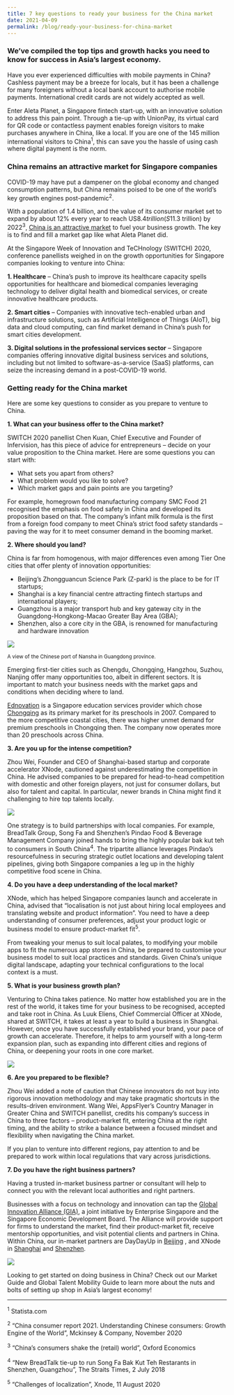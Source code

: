 ```yaml
---
title: 7 key questions to ready your business for the China market
date: 2021-04-09
permalink: /blog/ready-your-business-for-china-market
---
```

### We’ve compiled the top tips and growth hacks you need to know for success in Asia’s largest economy.

Have you ever experienced difficulties with mobile payments in China? Cashless payment may be a breeze for locals, but it has been a challenge for many foreigners without a local bank account to authorise mobile payments. International credit cards are not widely accepted as well.

Enter Aleta Planet, a Singapore fintech start-up, with an innovative solution to address this pain point. Through a tie-up with UnionPay, its virtual card for QR code or contactless payment enables foreign visitors to make purchases anywhere in China, like a local. If you are one of the 145 million international visitors to China<sup>1</sup>, this can save you the hassle of using cash where digital payment is the norm.

### China remains an attractive market for Singapore companies

COVID-19 may have put a dampener on the global economy and changed consumption patterns, but China remains poised to be one of the world’s key growth engines post-pandemic<sup>2</sup>.

With a population of 1.4 billion, and the value of its consumer market set to expand by about 12% every year to reach US$8.4 trillion (S$11.3 trillion) by 2022<sup>3</sup>, [China is an attractive market](https://www.enterprisesg.gov.sg/overseas-markets/asia-pacific/china/market-profile) to fuel your business growth. The key is to find and fill a market gap like what Aleta Planet did.

At the Singapore Week of Innovation and TeCHnology (SWITCH) 2020, conference panellists weighed in on the growth opportunities for Singapore companies looking to venture into China:

**1. Healthcare** – China’s push to improve its healthcare capacity spells opportunities for healthcare and biomedical companies leveraging technology to deliver digital health and biomedical services, or create innovative healthcare products.

**2. Smart cities** – Companies with innovative tech-enabled urban and infrastructure solutions, such as Artificial Intelligence of Things (AIoT), big data and cloud computing, can find market demand in China’s push for smart cities development.

**3. Digital solutions in the professional services sector** – Singapore companies offering innovative digital business services and solutions, including but not limited to software-as-a-service (SaaS) platforms, can seize the increasing demand in a post-COVID-19 world.

### Getting ready for the China market

Here are some key questions to consider as you prepare to venture to China.

**1. What can your business offer to the China market?**

SWITCH 2020 panellist Chen Kuan, Chief Executive and Founder of Infervision, has this piece of advice for entrepreneurs – decide on your value proposition to the China market. Here are some questions you can start with:

* What sets you apart from others?
* What problem would you like to solve?
* Which market gaps and pain points are you targeting?
 
For example, homegrown food manufacturing company SMC Food 21 recognised the emphasis on food safety in China and developed its proposition based on that. The company’s infant milk formula is the first from a foreign food company to meet China’s strict food safety standards – paving the way for it to meet consumer demand in the booming market.

**2. Where should you land?**

China is far from homogenous, with major differences even among Tier One cities that offer plenty of innovation opportunities:

* Beijing’s Zhongguancun Science Park (Z-park) is the place to be for IT startups;
* Shanghai is a key financial centre attracting fintech startups and international players;
* Guangzhou is a major transport hub and key gateway city in the Guangdong-Hongkong-Macao Greater Bay Area (GBA);
* Shenzhen, also a core city in the GBA, is renowned for manufacturing and hardware innovation

![](/images/SWITCH-Nan_sha_Port_in_Guangzhou.jpg)

<sup>A view of the Chinese port of Nansha in Guangdong province.</sup>

Emerging first-tier cities such as Chengdu, Chongqing, Hangzhou, Suzhou, Nanjing offer many opportunities too, albeit in different sectors. It is important to match your business needs with the market gaps and conditions when deciding where to land.

[Ednovation](https://www.enterprisesg.gov.sg/inspiring-stories/ednovation) is a Singapore education services provider which chose [Chongqing](https://www.enterprisesg.gov.sg/esghome/overseas-markets/asia-pacific/china-b--/discover-key-business-opportunities/chongqing-gateway-to-west-china) as its primary market for its preschools in 2007. Compared to the more competitive coastal cities, there was higher unmet demand for premium preschools in Chongqing then. The company now operates more than 20 preschools across China.

**3. Are you up for the intense competition?**

Zhou Wei, Founder and CEO of Shanghai-based startup and corporate accelerator XNode, cautioned against underestimating the competition in China. He advised companies to be prepared for head-to-head competition with domestic and other foreign players, not just for consumer dollars, but also for talent and capital. In particular, newer brands in China might find it challenging to hire top talents locally.

![](/images/SWITCH-2020_Xnode_session.png)

One strategy is to build partnerships with local companies. For example, BreadTalk Group, Song Fa and Shenzhen’s Pindao Food & Beverage Management Company joined hands to bring the highly popular bak kut teh to consumers in South China<sup>4</sup>. The tripartite alliance leverages Pindao’s resourcefulness in securing strategic outlet locations and developing talent pipelines, giving both Singapore companies a leg up in the highly competitive food scene in China.

**4. Do you have a deep understanding of the local market?**

XNode, which has helped Singapore companies launch and accelerate in China, advised that “localisation is not just about hiring local employees and translating website and product information”. You need to have a deep understanding of consumer preferences, adjust your product logic or business model to ensure product-market fit<sup>5</sup>.

From tweaking your menus to suit local palates, to modifying your mobile apps to fit the numerous app stores in China, be prepared to customise your business model to suit local practices and standards. Given China’s unique digital landscape, adapting your technical configurations to the local context is a must.

**5. What is your business growth plan?**

Venturing to China takes patience. No matter how established you are in the rest of the world, it takes time for your business to be recognised, accepted and take root in China. As Luuk Eliens, Chief Commercial Officer at XNode, shared at SWITCH, it takes at least a year to build a business in Shanghai. However, once you have successfully established your brand, your pace of growth can accelerate. Therefore, it helps to arm yourself with a long-term expansion plan, such as expanding into different cities and regions of China, or deepening your roots in one core market.

![](/images/SWITCH-2020_Xnode2_session.png)

**6. Are you prepared to be flexible?**

Zhou Wei added a note of caution that Chinese innovators do not buy into rigorous innovation methodology and may take pragmatic shortcuts in the results-driven environment. Wang Wei, AppsFlyer’s Country Manager in Greater China and SWITCH panellist, credits his company’s success in China to three factors – product-market fit, entering China at the right timing, and the ability to strike a balance between a focused mindset and flexibility when navigating the China market.

If you plan to venture into different regions, pay attention to and be prepared to work within local regulations that vary across jurisdictions.

**7. Do you have the right business partners?**

Having a trusted in-market business partner or consultant will help to connect you with the relevant local authorities and right partners.

Businesses with a focus on technology and innovation can tap the [Global Innovation Alliance (GIA)](https://www.enterprisesg.gov.sg/industries/hub/startup/global-innovation-alliance/), a joint initiative by Enterprise Singapore and the Singapore Economic Development Board. The Alliance will provide support for firms to understand the market, find their product-market fit, receive mentorship opportunities, and visit potential clients and partners in China. Within China, our in-market partners are DayDayUp in [Beijing](https://www.enterprisesg.gov.sg/industries/hub/startup/global-innovation-alliance/china/beijing/daydayup) , and XNode in [Shanghai](https://www.enterprisesg.gov.sg/industries/hub/startup/global-innovation-alliance/china/shanghai/xnode) and [Shenzhen](https://www.enterprisesg.gov.sg/industries/hub/startup/global-innovation-alliance/china/shenzhen/xnode).

![](/images/SWITCH_GIA-Shanghai.png)

Looking to get started on doing business in China? Check out our Market Guide and Global Talent Mobility Guide to learn more about the nuts and bolts of setting up shop in Asia’s largest economy!

---
<sup>1</sup> Statista.com

<sup>2</sup> “China consumer report 2021. Understanding Chinese consumers: Growth Engine of the World”, Mckinsey & Company, November 2020

<sup>3</sup> “China’s consumers shake the (retail) world”, Oxford Economics

<sup>4</sup> “New BreadTalk tie-up to run Song Fa Bak Kut Teh Restarants in Shenzhen, Guangzhou”, The Straits Times, 2 July 2018

<sup>5</sup> “Challenges of localization”, Xnode, 11 August 2020